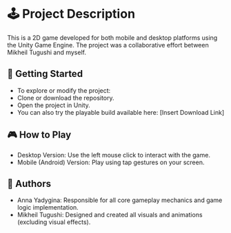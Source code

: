 # 🕹️ Project Description
This is a 2D game developed for both mobile and desktop platforms using the Unity Game Engine. The project was a collaborative effort between Mikheil Tugushi and myself.
## 🚀 Getting Started
* To explore or modify the project:
* Clone or download the repository.
* Open the project in Unity.
* You can also try the playable build available here: [Insert Download Link]
## 🎮 How to Play
* Desktop Version: Use the left mouse click to interact with the game.
* Mobile (Android) Version: Play using tap gestures on your screen.
## 👥 Authors

* Anna Yadygina: Responsible for all core gameplay mechanics and game logic implementation.
* Mikheil Tugushi: Designed and created all visuals and animations (excluding visual effects).
